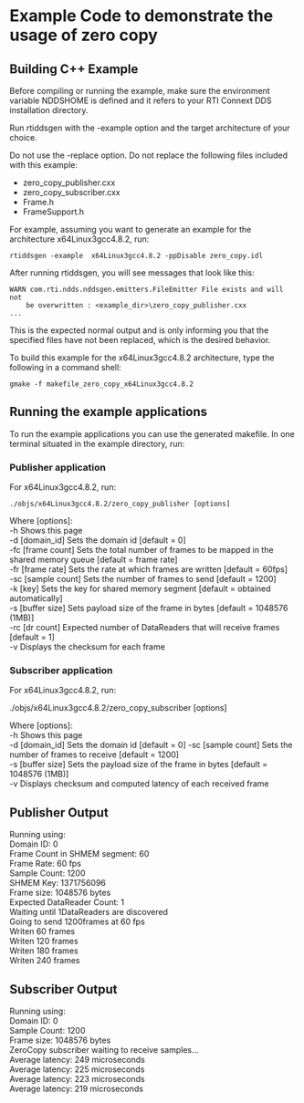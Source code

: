 # Example Code to demonstrate the usage of zero copy

## Building C++ Example

Before compiling or running the example, make sure the environment variable 
NDDSHOME is defined and it refers to your RTI Connext DDS installation directory. 

Run rtiddsgen with the -example option and the target architecture of your 
choice.
 
Do not use the -replace option. Do not replace the following files included 
with this example:  

- zero_copy_publisher.cxx
- zero_copy_subscriber.cxx
- Frame.h
- FrameSupport.h

For example, assuming you want to generate an example for the architecture 
x64Linux3gcc4.8.2, run:

	rtiddsgen -example  x64Linux3gcc4.8.2 -ppDisable zero_copy.idl

After running rtiddsgen, you will see messages that look like this:

	WARN com.rti.ndds.nddsgen.emitters.FileEmitter File exists and will not 
        be overwritten : <example_dir>\zero_copy_publisher.cxx
	...

This is the expected normal output and is only informing you that the specified 
files have not been replaced, which is the desired behavior.
	
To build this example for the x64Linux3gcc4.8.2 architecture, type the following in a command
shell:

	gmake -f makefile_zero_copy_x64Linux3gcc4.8.2
  
## Running the example applications


To run the example applications you can use the generated makefile. In one
terminal situated in the example directory, run:

### Publisher application

For x64Linux3gcc4.8.2, run: 

	./objs/x64Linux3gcc4.8.2/zero_copy_publisher [options]

Where [options]:  
	-h                  Shows this page    
	-d  [domain_id]     Sets the domain id [default = 0]  
	-fc [frame count]   Sets the total number of frames to be mapped in the shared memory queue [default = frame rate]  
	-fr [frame rate]    Sets the rate at which frames are written [default = 60fps]  
	-sc [sample count]  Sets the number of frames to send [default = 1200]  
	-k  [key]	           Sets the key for shared memory segment [default = obtained automatically]   
	-s  [buffer size]   Sets payload size of the frame in bytes [default = 1048576 (1MB)]  
	-rc [dr count]      Expected number of DataReaders that will receive frames [default = 1]  
	-v                  Displays the checksum for each frame 

### Subscriber application

For x64Linux3gcc4.8.2, run: 

   ./objs/x64Linux3gcc4.8.2/zero_copy_subscriber [options]  
   
Where [options]:  
    -h                  Shows this page  
    -d  [domain_id]     Sets the domain id [default = 0]
    -sc [sample count]  Sets the number of frames to receive [default = 1200]  
    -s  [buffer size]   Sets the payload size of the frame in bytes [default = 1048576 (1MB)]  
    -v                  Displays checksum and computed latency of each received frame 
  
## Publisher Output

Running using:  
  Domain ID:  0  
  Frame Count in SHMEM segment: 60  
  Frame Rate: 60 fps  
  Sample Count: 1200  
  SHMEM Key: 1371756096  
  Frame size: 1048576 bytes  
  Expected DataReader Count: 1  
Waiting until 1DataReaders are discovered  
Going to send 1200frames at 60 fps  
Writen 60 frames  
Writen 120 frames  
Writen 180 frames  
Writen 240 frames

## Subscriber Output

Running using:  
  Domain ID:  0  
  Sample Count: 1200  
  Frame size: 1048576 bytes  
ZeroCopy subscriber waiting to receive samples...  
Average latency: 249 microseconds  
Average latency: 225 microseconds  
Average latency: 223 microseconds  
Average latency: 219 microseconds
  
